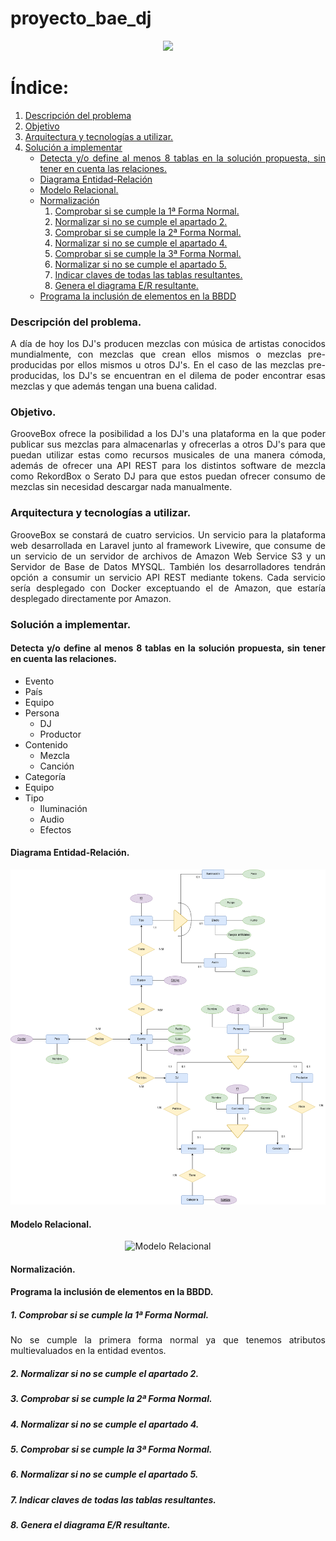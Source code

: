 <div align="justify">
   
# proyecto_bae_dj

   <div align="center">
   <img src="https://img.kytary.com/eshop_es/velky_v2/na/637069143475800000/8a1f6ebd/64694457/roland-groovebox-mc-707.jpg" width="500px"/>
   </div>

   
# Índice:
1. [Descripción del problema](#problema)
2. [Objetivo](#objetivo)
3. [Arquitectura y tecnologías a utilizar.](#arquitectura)
4. [Solución a implementar](#solucion)
   - [Detecta y/o define al menos 8 tablas en la solución propuesta, sin tener en cuenta las relaciones.](#detecta)
   - [Diagrama Entidad-Relación](#entidad)
   - [Modelo Relacional.](#modelo)
   - [Normalización](#normalizacion)
      1. [Comprobar si se cumple la 1ª Forma Normal.](#1)
      2. [Normalizar si no se cumple el apartado 2.](#2)
      3. [Comprobar si se cumple la 2ª Forma Normal.](#3)
      4. [Normalizar si no se cumple el apartado 4.](#4)
      5. [Comprobar si se cumple la 3ª Forma Normal.](#5)
      6. [Normalizar si no se cumple el apartado 5.](#6)
      7. [Indicar claves de todas las tablas resultantes.](#7)
      8. [Genera el diagrama E/R resultante.](#8)
   - [Programa la inclusión de elementos en la BBDD](#programa)
### Descripción del problema. <a name='problema'>

   A día de hoy los DJ's producen mezclas con música de artistas conocidos mundialmente, con mezclas que crean ellos mismos o mezclas pre-producidas por ellos mismos u otros DJ's. En el caso de las mezclas pre-producidas, los DJ's se encuentran en el dilema de poder encontrar esas mezclas y que además tengan una buena calidad.

  ### Objetivo. <a name='objetivo'>

  GrooveBox ofrece la posibilidad a los DJ's una plataforma en la que poder publicar sus mezclas para almacenarlas y ofrecerlas a otros DJ's para que puedan utilizar estas como recursos musicales de una manera cómoda, además de ofrecer una API REST para los distintos software de mezcla como RekordBox o Serato DJ para que estos puedan ofrecer consumo de mezclas sin necesidad descargar nada manualmente.

  
  ### Arquitectura y tecnologías a utilizar. <a name='arquitectura'>
  
  GrooveBox se constará de cuatro servicios. Un servicio para la plataforma web desarrollada en Laravel junto al framework Livewire, que consume de un servicio de un servidor de archivos de Amazon Web Service S3 y un Servidor de Base de Datos MYSQL. También los desarrolladores tendrán opción a consumir un servicio API REST mediante tokens. Cada servicio sería desplegado con Docker exceptuando el de Amazon, que estaría desplegado directamente por Amazon.

### Solución a implementar. <a name='solucion'>

#### Detecta y/o define al menos 8 tablas en la solución propuesta, sin tener en cuenta las relaciones. <a name='detecta'>
- Evento
- País
- Equipo
- Persona
   - DJ
   - Productor
- Contenido
   - Mezcla
   - Canción
- Categoría
- Equipo
- Tipo 
   - Iluminación
   - Audio
   - Efectos
#### Diagrama Entidad-Relación. <a name='entidad'>
   
   <div align='center'>

   ![Diagrama Entidad Relación](<https://github.com/samugd17/proyecto_bae/blob/main/img/modelo_entidad_relaci%C3%B3n-P%C3%A1gina-3.drawio.png>)

   </div>
   
#### Modelo Relacional. <a name='modelo'>
   
   <div align='center'>

   ![Modelo Relacional](<https://github.com/samugd17/proyecto_bae/blob/main/img/modelo_entidad_relaci%C3%B3n-MR.drawio.png>)

   </div>

#### Normalización. <a name='normalizacion'>
   
  
#### Programa la inclusión de elementos en la BBDD. <a name='programa'>
##### 1. Comprobar si se cumple la 1ª Forma Normal. <a name='1'>
No se cumple la primera forma normal ya que tenemos atributos multievaluados en la entidad eventos.
   
##### 2. Normalizar si no se cumple el apartado 2. <a name='2'>
   
##### 3. Comprobar si se cumple la 2ª Forma Normal. <a name='3'>
   
##### 4. Normalizar si no se cumple el apartado 4. <a name='4'>
   
##### 5. Comprobar si se cumple la 3ª Forma Normal. <a name='5'>
   
##### 6. Normalizar si no se cumple el apartado 5. <a name='6'>
   
##### 7. Indicar claves de todas las tablas resultantes. <a name='7'>
   
##### 8. Genera el diagrama E/R resultante. <a name='8'>



</div>

